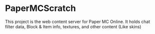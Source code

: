 # PaperMCScratch
 This project is the web content server for Paper MC Online. It holds chat filter data,  Block & Item info, textures, and other content (Like skins)
